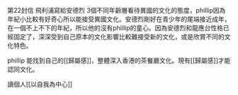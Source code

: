 第22封信 飛利浦寫給安德烈 3個不同年齡層看待異國的文化的態度，phillip因為年紀小比較有好奇心所以能接受異國文化。安德烈剛好在青少年的尾端接近成年，在一個不上不下的年紀，所以他的沒有phillip的童心。因為安德烈和龍應台性格已經固定了，深深受到自己原本的文化影響比較難接受新的文化，或是欣賞不同的文化特色。

phillip 能找到自己的[[歸屬感]]，整體深入香港的茶餐廳文化。現有[[歸屬感]]才能認同文化。

讀個人[[以自我為中心]]